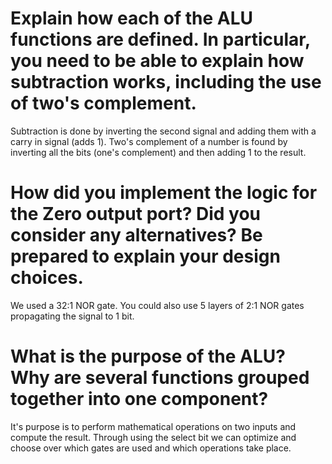 # Explain how each of the ALU functions are defined. In particular, you need to be able to explain how subtraction works, including the use of two's complement.
Subtraction is done by inverting the second signal and adding them with a carry in signal (adds 1). Two's complement of a number is found by inverting all the bits (one's complement) and then adding 1 to the result.

# How did you implement the logic for the Zero output port? Did you consider any alternatives? Be prepared to explain your design choices.
We used a 32:1 NOR gate. You could also use 5 layers of 2:1 NOR gates propagating the signal to 1 bit.

# What is the purpose of the ALU? Why are several functions grouped together into one component?
It's purpose is to perform mathematical operations on two inputs and compute the result. Through using the select bit we can optimize and choose over which gates are used and which operations take place.